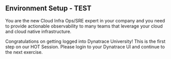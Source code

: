 ## Environment Setup - TEST

You are the new Cloud Infra Ops/SRE expert in your company and you need to provide actionable observability to many teams that leverage your cloud and cloud native infrastructure.

Congratulations on getting logged into Dynatrace University! This is the first step on our HOT Session. Please login to your Dynatrace UI and continue to the next exercise.
